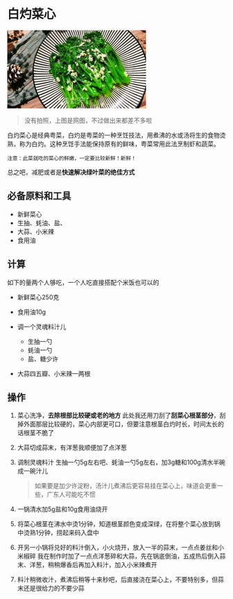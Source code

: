 # 白灼菜心

<!-- 标题必须是 `菜名` + `的做法`。和文件名一致。 -->

![白灼菜心](./白灼菜心.jpg)

> 没有拍照，上图是网图，不过做出来都差不多啦

白灼菜心是经典粤菜，白灼是粤菜的一种烹饪技法，用煮沸的水或汤将生的食物烫熟，称为白灼。这种烹饪手法能保持原有的鲜味，粤菜常用此法烹制虾和蔬菜。

`注意：此菜就吃的菜心的鲜嫩，一定要比较新鲜！新鲜！`

总之吧，减肥或者是**快速解决绿叶菜的绝佳方式**

## 必备原料和工具

- 新鲜菜心
- 生抽、蚝油、盐、
- 大蒜、小米辣
- 食用油


## 计算

如下的量两个人够吃，一个人吃直接搭配个米饭也可以的

- 新鲜菜心250克
- 食用油10g
- 调一个灵魂料汁儿
   + 生抽一勺
   + 蚝油一勺
   + 盐、糖少许
   
- 大蒜四五瓣、小米辣一两根

## 操作

1. 菜心洗净，**去除根部比较硬或老的地方**
   此处我还用刀刮了**刮菜心根茎部分**，刮掉外面那层比较硬的，菜心内部更可口，但要注意根茎白灼时长，时间太长的话根茎不脆了

2. 大蒜切成蒜末，有洋葱我顺便加了点洋葱

3. 调制灵魂料汁
   生抽一勺5g左右吧、蚝油一勺5g左右，加3g糖和100g清水半碗成一碗汁儿
   >如果要是加少许淀粉，汤汁儿煮沸后更容易挂在菜心上，味道会更重一些，广东人可能吃不惯

4. 一锅清水加5g盐和10g食用油烧开

5. 将菜心根茎在沸水中烫1分钟，知道根茎颜色变成深绿，在将整个菜心放到锅中烫熟1分钟，捞起来码入盘中

6. 开另一小锅将兑好的料汁倒入，小火烧开，放入一半的蒜末，一点点姜丝和小米椒碎
   我在制作时加了一点点洋葱碎和大蒜，先在锅底倒油，五成热后倒入蒜末、洋葱，稍稍爆香后再加入料汁，加入小米辣煮开

7. 料汁稍微收汁，煮沸后稍等十来秒吧，后直接浇在菜心上，不要特别多，但蒜末还是很给力的不要少蒜
